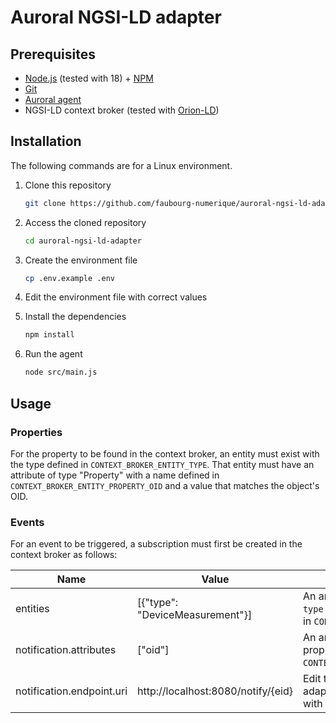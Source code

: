 # Auroral NGSI-LD adapter

## Prerequisites

- [Node.js](https://nodejs.org/en) (tested with 18) + [NPM](https://www.npmjs.com/)
- [Git](https://git-scm.com/)
- [Auroral agent](https://github.com/AuroralH2020/auroral-node)
- NGSI-LD context broker (tested with [Orion-LD](https://github.com/FIWARE/context.Orion-LD))

## Installation

The following commands are for a Linux environment.

1. Clone this repository

    ```bash
    git clone https://github.com/faubourg-numerique/auroral-ngsi-ld-adapter.git
    ```

1. Access the cloned repository

    ```bash
    cd auroral-ngsi-ld-adapter
    ```

1. Create the environment file

    ```bash
    cp .env.example .env
    ```

1. Edit the environment file with correct values

1. Install the dependencies

    ```bash
    npm install
    ```

1. Run the agent

    ```bash
    node src/main.js
    ```

## Usage

### Properties

For the property to be found in the context broker, an entity must exist with the type defined in `CONTEXT_BROKER_ENTITY_TYPE`. That entity must have an attribute of type "Property" with a name defined in `CONTEXT_BROKER_ENTITY_PROPERTY_OID` and a value that matches the object's OID.

### Events

For an event to be triggered, a subscription must first be created in the context broker as follows:

| Name                      | Value                              | Description                                                                                                 |
|---------------------------|------------------------------------|-------------------------------------------------------------------------------------------------------------|
| entities                  | [{"type": "DeviceMeasurement"}]    | An array containing an object with a `type` key matching the value defined in `CONTEXT_BROKER_ENTITY_TYPE`. |
| notification.attributes   | ["oid"]                            | An array containing the name of the property defined in `CONTEXT_BROKER_ENTITY_PROPERTY_OID`.               |
| notification.endpoint.uri | http://localhost:8080/notify/{eid} | Edit the URL to match where the adapter is available. Replace {eid} with the name of the event.             |
